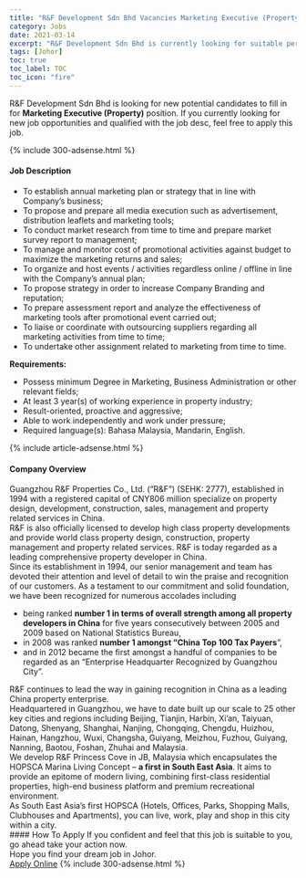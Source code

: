 ```yaml
---
title: "R&F Development Sdn Bhd Vacancies Marketing Executive (Property)" 
category: Jobs 
date: 2021-03-14 
excerpt: "R&F Development Sdn Bhd is currently looking for suitable person to fill in the Marketing Executive (Property) which based in Johor" 
tags: [Johor] 
toc: true 
toc_label: TOC 
toc_icon: "fire" 
--- 
```


<p>R&F Development Sdn Bhd is looking for new potential candidates to fill in for <b>Marketing Executive (Property)</b> position. If you currently looking for new job opportunities and qualified with the job desc, feel free to apply this job.
</p>{% include 300-adsense.html %} 
<div><div><h4>Job Description</h4></div><div><div><span><div><ul><li>To establish annual marketing plan or strategy that in line with Company&#8217;s business;</li><li>To propose and prepare all media execution such as advertisement, distribution leaflets and marketing tools;</li><li>To conduct market research from time to time and prepare market survey report to management;</li><li>To manage and monitor cost of promotional activities against budget to maximize the marketing returns and sales;</li><li>To organize and host events / activities regardless online / offline in line with the Company&#8217;s annual plan;</li><li>To propose strategy in order to increase Company Branding and reputation;</li><li>To prepare assessment report and analyze the effectiveness of marketing tools after promotional event carried out;</li><li>To liaise or coordinate with outsourcing suppliers regarding all marketing activities from time to time;</li><li>To undertake other assignment related to marketing from time to time.</li></ul><div><strong>Requirements:</strong></div><ul><li>Possess minimum Degree in Marketing, Business Administration or other relevant fields;</li><li>At least 3 year(s) of working experience in property industry;</li><li>Result-oriented, proactive and aggressive;</li><li>Able to work independently and work under pressure;</li><li>Required language(s): Bahasa Malaysia, Mandarin, English.</li></ul></div></span></div></div></div> 
{% include article-adsense.html %} 
<div><div><h4>Company Overview</h4></div><div><div><span><div><div>
	Guangzhou R&amp;F Properties Co., Ltd. (&#8220;R&amp;F&#8221;) (SEHK: 2777), established in 1994 with a registered capital of CNY806 million specialize on property design, development, construction, sales, management and property related services in China.</div>
<div>
	R&amp;F is also officially licensed to develop high class property developments and provide world class property design, construction, property management and property related services. R&amp;F is today regarded as a leading comprehensive property developer in China.</div>
<div>
	Since its establishment in 1994, our senior management and team has devoted their attention and level of detail to win the praise and recognition of our customers. As a testament to our commitment and solid foundation, we have been recognized for numerous accolades including</div>
<ul>
<li>
		being ranked <strong>number 1 in terms of overall strength among all property developers in China</strong> for five years consecutively between 2005 and 2009 based on National Statistics Bureau,</li>
<li>
		in 2008 was ranked <strong>number 1 amongst &#8220;China Top 100 Tax Payers</strong>&#8221;,</li>
<li>
		and in 2012 became the first amongst a handful of companies to be regarded as an &#8220;Enterprise Headquarter Recognized by Guangzhou City&#8221;.</li>
</ul>
<div>
	R&amp;F continues to lead the way in gaining recognition in China as a leading China property enterprise.</div>
<div>
	Headquartered in Guangzhou, we have to date built up our scale to 25 other key cities and regions including Beijing, Tianjin, Harbin, Xi&#8217;an, Taiyuan, Datong, Shenyang, Shanghai, Nanjing, Chongqing, Chengdu, Huizhou, Hainan, Hangzhou, Wuxi, Changsha, Guiyang, Meizhou, Fuzhou, Guiyang, Nanning, Baotou, Foshan, Zhuhai and Malaysia.</div>
<div>
	We develop R&amp;F Princess Cove in JB, Malaysia which encapsulates the HOPSCA Marina Living Concept &#8211; <strong>a first in South East Asia</strong>. It aims to provide an epitome of modern living, combining first-class residential properties, high-end business platform and premium recreational environment.</div>
<div>
	As South East Asia&#8217;s first HOPSCA (Hotels, Offices, Parks, Shopping Malls, Clubhouses and Apartments), you can live, work, play and shop in this city within a city.</div></div></span></div></div></div> 
#### How To Apply 
If you confident and feel that this job is suitable to you, go ahead take your action now. <br/> 
Hope you find your dream job in Johor. <br/> 
<a href="https://www.jobstreet.com.my/en/job/marketing-executive-property-4506152?jobId=jobstreet-my-job-4506152&" class="btn btn--info" target="_blank" rel="nofollow noopenner">Apply Online</a> 
{% include 300-adsense.html %} 